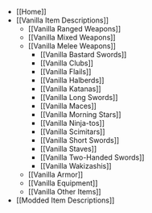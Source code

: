 
- [[Home]]
- [[Vanilla Item Descriptions]]
  - [[Vanilla Ranged Weapons]]
  - [[Vanilla Mixed Weapons]]
  - [[Vanilla Melee Weapons]]
    - [[Vanilla Bastard Swords]]
    - [[Vanilla Clubs]]
    - [[Vanilla Flails]]
    - [[Vanilla Halberds]]
    - [[Vanilla Katanas]]
    - [[Vanilla Long Swords]]
    - [[Vanilla Maces]]
    - [[Vanilla Morning Stars]]
    - [[Vanilla Ninja-tos]]
    - [[Vanilla Scimitars]]
    - [[Vanilla Short Swords]]
    - [[Vanilla Staves]]
    - [[Vanilla Two-Handed Swords]]
    - [[Vanilla Wakizashis]]
  - [[Vanilla Armor]]
  - [[Vanilla Equipment]]
  - [[Vanilla Other Items]]
- [[Modded Item Descriptions]]


